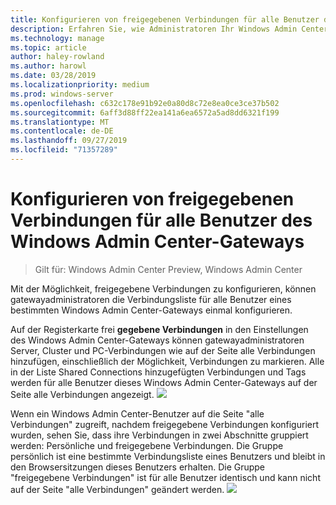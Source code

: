 ```yaml
---
title: Konfigurieren von freigegebenen Verbindungen für alle Benutzer des Windows Admin Center-Gateways
description: Erfahren Sie, wie Administratoren Ihr Windows Admin Center-Gateway (Project Honolulu) einmal konfigurieren können, damit alle Benutzer eine einzelne Liste von Verbindungen gemeinsam nutzen können.
ms.technology: manage
ms.topic: article
author: haley-rowland
ms.author: harowl
ms.date: 03/28/2019
ms.localizationpriority: medium
ms.prod: windows-server
ms.openlocfilehash: c632c178e91b92e0a80d8c72e8ea0ce3ce37b502
ms.sourcegitcommit: 6aff3d88ff22ea141a6ea6572a5ad8dd6321f199
ms.translationtype: MT
ms.contentlocale: de-DE
ms.lasthandoff: 09/27/2019
ms.locfileid: "71357289"
---
```

# <a name="configure-shared-connections-for-all-users-of-the-windows-admin-center-gateway"></a>Konfigurieren von freigegebenen Verbindungen für alle Benutzer des Windows Admin Center-Gateways

> Gilt für: Windows Admin Center Preview, Windows Admin Center

Mit der Möglichkeit, freigegebene Verbindungen zu konfigurieren, können gatewayadministratoren die Verbindungsliste für alle Benutzer eines bestimmten Windows Admin Center-Gateways einmal konfigurieren. 

Auf der Registerkarte frei **gegebene Verbindungen** in den Einstellungen des Windows Admin Center-Gateways können gatewayadministratoren Server, Cluster und PC-Verbindungen wie auf der Seite alle Verbindungen hinzufügen, einschließlich der Möglichkeit, Verbindungen zu markieren. Alle in der Liste Shared Connections hinzugefügten Verbindungen und Tags werden für alle Benutzer dieses Windows Admin Center-Gateways auf der Seite alle Verbindungen angezeigt.
    ![](../media/shared-cnxns-1.png)

Wenn ein Windows Admin Center-Benutzer auf die Seite "alle Verbindungen" zugreift, nachdem freigegebene Verbindungen konfiguriert wurden, sehen Sie, dass ihre Verbindungen in zwei Abschnitte gruppiert werden: Persönliche und freigegebene Verbindungen. Die Gruppe persönlich ist eine bestimmte Verbindungsliste eines Benutzers und bleibt in den Browsersitzungen dieses Benutzers erhalten. Die Gruppe "freigegebene Verbindungen" ist für alle Benutzer identisch und kann nicht auf der Seite "alle Verbindungen" geändert werden.
![](../media/shared-cnxns-2.png)